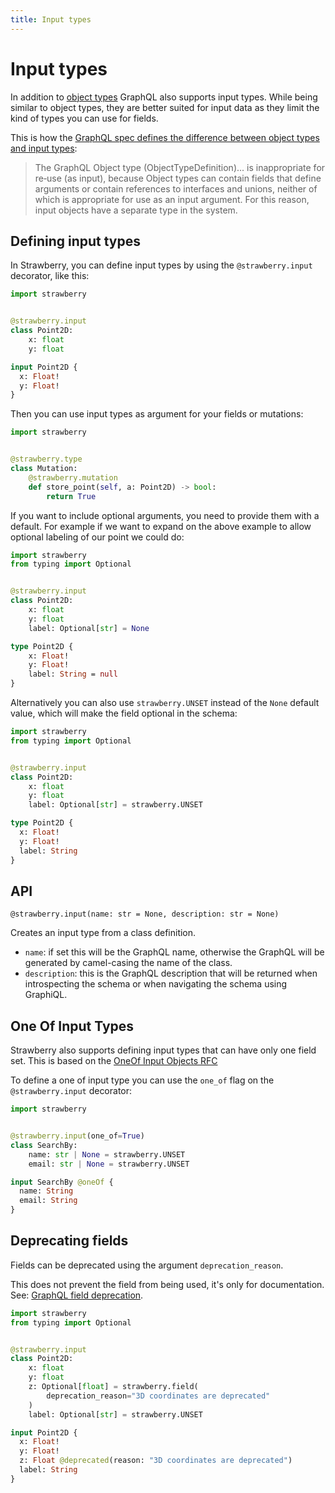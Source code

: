 ```yaml
---
title: Input types
---
```


# Input types

In addition to [object types](./object-types) GraphQL also supports input types.
While being similar to object types, they are better suited for input data as
they limit the kind of types you can use for fields.

This is how the
[GraphQL spec defines the difference between object types and input types](https://spec.graphql.org/June2018/#sec-Input-Objects):

> The GraphQL Object type (ObjectTypeDefinition)... is inappropriate for re‐use
> (as input), because Object types can contain fields that define arguments or
> contain references to interfaces and unions, neither of which is appropriate
> for use as an input argument. For this reason, input objects have a separate
> type in the system.

## Defining input types

In Strawberry, you can define input types by using the `@strawberry.input`
decorator, like this:

<CodeGrid>

```python
import strawberry


@strawberry.input
class Point2D:
    x: float
    y: float
```

```graphql
input Point2D {
  x: Float!
  y: Float!
}
```

</CodeGrid>

Then you can use input types as argument for your fields or mutations:

```python
import strawberry


@strawberry.type
class Mutation:
    @strawberry.mutation
    def store_point(self, a: Point2D) -> bool:
        return True
```

If you want to include optional arguments, you need to provide them with a
default. For example if we want to expand on the above example to allow optional
labeling of our point we could do:

<CodeGrid>

```python
import strawberry
from typing import Optional


@strawberry.input
class Point2D:
    x: float
    y: float
    label: Optional[str] = None
```

```graphql
type Point2D {
    x: Float!
    y: Float!
    label: String = null
}
```

</CodeGrid>

Alternatively you can also use `strawberry.UNSET` instead of the `None` default
value, which will make the field optional in the schema:

<CodeGrid>

```python
import strawberry
from typing import Optional


@strawberry.input
class Point2D:
    x: float
    y: float
    label: Optional[str] = strawberry.UNSET
```

```graphql
type Point2D {
  x: Float!
  y: Float!
  label: String
}
```

</CodeGrid>

## API

`@strawberry.input(name: str = None, description: str = None)`

Creates an input type from a class definition.

- `name`: if set this will be the GraphQL name, otherwise the GraphQL will be
  generated by camel-casing the name of the class.
- `description`: this is the GraphQL description that will be returned when
  introspecting the schema or when navigating the schema using GraphiQL.

## One Of Input Types

Strawberry also supports defining input types that can have only one field set.
This is based on the
[OneOf Input Objects RFC](https://github.com/graphql/graphql-spec/pull/825)

To define a one of input type you can use the `one_of` flag on the
`@strawberry.input` decorator:

<CodeGrid>

```python
import strawberry


@strawberry.input(one_of=True)
class SearchBy:
    name: str | None = strawberry.UNSET
    email: str | None = strawberry.UNSET
```

```graphql
input SearchBy @oneOf {
  name: String
  email: String
}
```

</CodeGrid>

## Deprecating fields

Fields can be deprecated using the argument `deprecation_reason`.

<Note>

This does not prevent the field from being used, it's only for documentation.
See:
[GraphQL field deprecation](https://spec.graphql.org/June2018/#sec-Field-Deprecation).

</Note>

<CodeGrid>

```python
import strawberry
from typing import Optional


@strawberry.input
class Point2D:
    x: float
    y: float
    z: Optional[float] = strawberry.field(
        deprecation_reason="3D coordinates are deprecated"
    )
    label: Optional[str] = strawberry.UNSET
```

```graphql
input Point2D {
  x: Float!
  y: Float!
  z: Float @deprecated(reason: "3D coordinates are deprecated")
  label: String
}
```

</CodeGrid>
